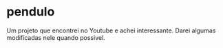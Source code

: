 # pendulo
 Um projeto que encontrei no Youtube e achei interessante. Darei algumas modificadas nele quando possivel.
